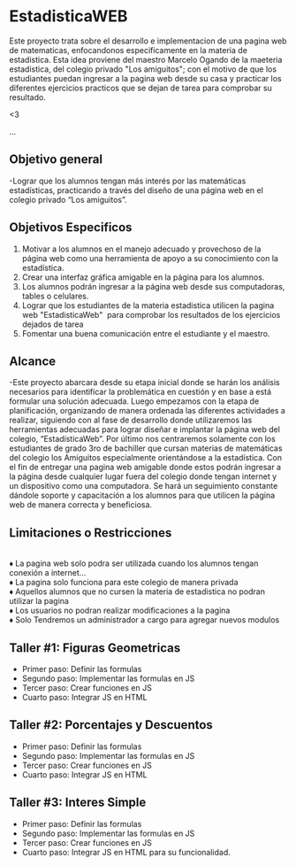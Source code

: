 # EstadisticaWEB
Este proyecto trata sobre el desarrollo e implementacion de una pagina web de matematicas, enfocandonos especificamente en la materia de estadistica. Esta idea proviene del maestro Marcelo Ogando de la maeteria estadistica, del colegio privado "Los amiguitos"; con el motivo de que los estudiantes puedan ingresar a la pagina web desde su casa y practicar los diferentes ejercicios practicos que se dejan de tarea para comprobar su resultado.			
			
 &lt;3


...

## Objetivo general

-Lograr que los alumnos tengan más interés por las matemáticas estadísticas, practicando a través del diseño de una página web en el colegio privado “Los amiguitos”.	

## Objetivos Especificos

1.  Motivar a los alumnos en el manejo adecuado y provechoso de la página web como una herramienta de apoyo a su conocimiento con la estadística. 			
2. Crear una interfaz gráfica amigable en la página para los alumnos.			
3. Los alumnos podrán ingresar a la página web desde sus computadoras, tables o celulares.			
4. Lograr que los estudiantes de la materia estadistica utilicen la pagina web "EstadisticaWeb"  para comprobar los resultados de los ejercicios dejados de tarea			
5. Fomentar una buena comunicación entre el estudiante y el maestro.

## Alcance

-Este proyecto abarcara desde su etapa inicial donde se harán los análisis necesarios para identificar la problemática en cuestión y en base a está formular una solución adecuada. Luego empezamos con la etapa de planificación, organizando de manera ordenada las diferentes actividades a realizar, siguiendo con al fase de desarrollo donde utilizaremos las herramientas adecuadas para lograr diseñar e implantar la página web del colegio, “EstadísticaWeb”. Por último nos centraremos solamente con los estudiantes de grado 3ro de bachiller que cursan materias de matemáticas del colegio los Amiguitos especialmente orientándose a la estadística. Con el fin de entregar una pagina web amigable donde estos podrán ingresar a la página desde cualquier lugar fuera del colegio donde tengan internet y un dispositivo como una computadora. Se hará un seguimiento constante dándole soporte y capacitación a los alumnos para que utilicen la página web de manera correcta y beneficiosa.	

## Limitaciones o Restricciones
 		
♦ La pagina web solo podra ser utilizada cuando los alumnos tengan conexión a internet… 		
♦ La pagina solo funciona para este colegio de manera privada		
♦ Aquellos alumnos que no cursen la materia de estadistica no podran utilizar la pagina		
♦ Los usuarios no podran realizar modificaciones a la pagina		
♦ Solo Tendremos un administrador a cargo para agregar nuevos modulos		


## Taller #1: Figuras Geometricas

- Primer paso: Definir las formulas
- Segundo paso: Implementar las formulas en JS
- Tercer paso: Crear funciones en JS
- Cuarto paso: Integrar JS en HTML

## Taller #2: Porcentajes y Descuentos

- Primer paso: Definir las formulas
- Segundo paso: Implementar las formulas en JS
- Tercer paso: Crear funciones en JS
- Cuarto paso: Integrar JS en HTML

## Taller #3: Interes Simple

- Primer paso: Definir las formulas
- Segundo paso: Implementar las formulas en JS
- Tercer paso: Crear funciones en JS
- Cuarto paso: Integrar JS en HTML para su funcionalidad.

